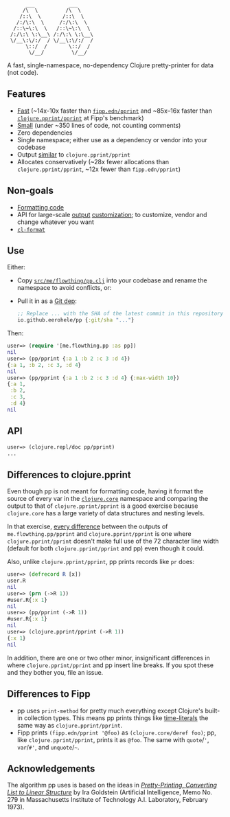 ```
      ___           ___
     /\  \         /\  \
    /::\  \       /::\  \
   /:/\:\  \     /:/\:\  \
  /::\~\:\  \   /::\~\:\  \
 /:/\:\ \:\__\ /:/\:\ \:\__\
 \/__\:\/:/  / \/__\:\/:/  /
      \::/  /       \::/  /
       \/__/         \/__/
```

A fast, single-namespace, no-dependency Clojure pretty-printer for
data (not code).

## Features

- [Fast](https://github.com/eerohele/pp/actions/workflows/bench.yaml) (~14x-10x faster than [`fipp.edn/pprint`](https://github.com/brandonbloom/fipp) and ~85x–16x faster than [`clojure.pprint/pprint`](https://clojure.github.io/clojure/clojure.pprint-api.html#clojure.pprint/pprint) at Fipp's benchmark)
- [Small](https://github.com/eerohele/pp/blob/main/src/me/flowthing/pp.clj) (under ~350 lines of code, not counting comments)
- Zero dependencies
- Single namespace; either use as a dependency or vendor into your codebase
- Output [similar](#differences-to-clojurepprint) to `clojure.pprint/pprint`
- Allocates conservatively (~28x fewer allocations than `clojure.pprint/pprint`, ~12x fewer than `fipp.edn/pprint`)

## Non-goals

- [Formatting code](https://journal.stuffwithstuff.com/2015/09/08/the-hardest-program-ive-ever-written/#4)
- API for large-scale [output](https://clojure.github.io/clojure/clojure.pprint-api.html#clojure.pprint/with-pprint-dispatch) [customization](https://github.com/brandonbloom/fipp#idiomatic); to customize, vendor and change whatever you want
- [`cl-format`](https://clojure.github.io/clojure/clojure.pprint-api.html#clojure.pprint/cl-format)

## Use

Either:

- Copy [`src/me/flowthing/pp.clj`](https://github.com/eerohele/pp/blob/main/src/me/flowthing/pp.clj) into your codebase and rename the namespace to avoid conflicts, or:
- Pull it in as a [Git dep](https://clojure.org/reference/deps_and_cli#_git):

    ```clojure
    ;; Replace ... with the SHA of the latest commit in this repository.
    io.github.eerohele/pp {:git/sha "..."}
    ```

Then:

```clojure
user=> (require '[me.flowthing.pp :as pp])
nil
user=> (pp/pprint {:a 1 :b 2 :c 3 :d 4})
{:a 1, :b 2, :c 3, :d 4}
nil
user=> (pp/pprint {:a 1 :b 2 :c 3 :d 4} {:max-width 10})
{:a 1,
 :b 2,
 :c 3,
 :d 4}
nil
```

## API

```clojure
user=> (clojure.repl/doc pp/pprint)
...
```

## Differences to clojure.pprint

Even though pp is not meant for formatting code, having it format the source of every var in the [`clojure.core`](https://clojure.github.io/clojure/clojure.core-api.html) namespace and comparing the output to that of `clojure.pprint/pprint` is a good exercise because `clojure.core` has a large variety of data structures and nesting levels.

In that exercise, [every difference](https://gist.github.com/eerohele/08e628ea9713c2e3e89df26f144c4edd) between the outputs of `me.flowthing.pp/pprint` and `clojure.pprint/pprint` is one where `clojure.pprint/pprint` doesn't make full use of the 72 character line width (default for both `clojure.pprint/pprint` and pp) even though it could.

Also, unlike `clojure.pprint/pprint`, pp prints records like `pr` does:

```clojure
user=> (defrecord R [x])
user.R
nil
user=> (prn (->R 1))
#user.R{:x 1}
nil
user=> (pp/pprint (->R 1))
#user.R{:x 1}
nil
user=> (clojure.pprint/pprint (->R 1))
{:x 1}
nil
```

In addition, there are one or two other minor, insignificant differences in where `clojure.pprint/pprint` and pp insert line breaks. If you spot these and they bother you, file an issue.

## Differences to Fipp

- pp uses `print-method` for pretty much everything except Clojure's built-in collection types. This means pp prints things like [time-literals](https://github.com/henryw374/time-literals) the same way as `clojure.pprint/pprint`.
- Fipp prints `(fipp.edn/pprint '@foo)` as `(clojure.core/deref foo)`; pp, like `clojure.pprint/pprint`, prints it as `@foo`. The same with `quote`/`'`,  `var`/`#'`, and `unquote`/`~`.

## Acknowledgements

The algorithm pp uses is based on the ideas in [*Pretty-Printing, Converting List to Linear Structure*](https://dspace.mit.edu/handle/1721.1/5797) by Ira Goldstein (Artificial Intelligence, Memo No. 279 in Massachusetts Institute of Technology A.I. Laboratory, February 1973).
